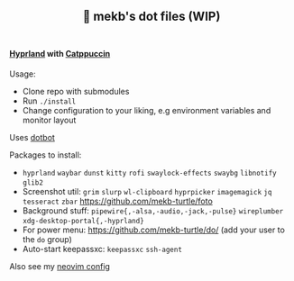 <h2 align="center">
🚀 mekb's dot files (WIP)<br/><br/>
</h2>

#### [Hyprland](https://hyprland.org/) with [Catppuccin](https://github.com/catppuccin)

Usage:
- Clone repo with submodules
- Run `./install`
- Change configuration to your liking, e.g environment variables and monitor layout

Uses [dotbot](https://github.com/anishathalye/dotbot)

Packages to install:

- `hyprland` `waybar` `dunst` `kitty` `rofi` `swaylock-effects` `swaybg` `libnotify` `glib2`
- Screenshot util: `grim` `slurp` `wl-clipboard` `hyprpicker` `imagemagick` `jq` `tesseract` `zbar` https://github.com/mekb-turtle/foto
- Background stuff: `pipewire{,-alsa,-audio,-jack,-pulse}` `wireplumber` `xdg-desktop-portal{,-hyprland}`
- For power menu: https://github.com/mekb-turtle/do/ (add your user to the `do` group)
- Auto-start keepassxc: `keepassxc` `ssh-agent`

Also see my [neovim config](https://github.com/mekb-turtle/nvim)
